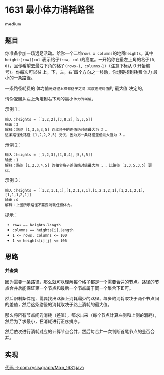 # 1631 最小体力消耗路径

medium

## 题目

你准备参加一场远足活动。给你一个二维`rows x columns`的地图`heights`，其中`heights[row][col]`表示格子`(row, col)`的高度。一开始你在最左上角的格子`(0, 0)`，且你希望去最右下角的格子`(rows-1, columns-1)`（注意下标从 0 开始编号）。你每次可以往 上，下，左，右`四个方向之一移动，你想要找到耗费 体力 最小的一条路径。

一条路径耗费的 体力值`是路径上相邻格子之间 高度差绝对值`的 最大值`决定的。

请你返回从左上角走到右下角的最小`体力消耗值`。


示例 1：
```
输入：heights = [[1,2,2],[3,8,2],[5,3,5]]
输出：2
解释：路径 [1,3,5,3,5] 连续格子的差值绝对值最大为 2 。
这条路径比路径 [1,2,2,2,5] 更优，因为另一条路径差值最大值为 3 。
```

示例 2：
```
输入：heights = [[1,2,3],[3,8,4],[5,3,5]]
输出：1
解释：路径 [1,2,3,4,5] 的相邻格子差值绝对值最大为 1 ，比路径 [1,3,5,3,5] 更优。
```

示例 3：
```
输入：heights = [[1,2,1,1,1],[1,2,1,2,1],[1,2,1,2,1],[1,2,1,2,1],[1,1,1,2,1]]
输出：0
解释：上图所示路径不需要消耗任何体力。
```

提示：
- `rows == heights.length`
- `columns == heights[i].length`
- `1 <= rows, columns <= 100`
- `1 <= heights[i][j] <= 106`

## 思路

#### 并查集

因为需要一条路径，那么就可以理解每个格子都是一个需要合并的节点。路径的节点合并后能保证第一个节点和最后一个节点属于同一个集合下即可。

然后限制条件是，需要找出路径上消耗最少的路径。每步的消耗取决于两个节点间的差值，然后这条路径的消耗取决于路上消耗的最大值。

那么将所有节点间的消耗（差值），都求出来（每个节点计算左侧和上侧的消耗），然后为了求最小，把消耗进行正序排序。

然后依次进行消耗对应的计算节点合并，然后每合并一次判断首尾节点的是否合并。

## 实现

[代码 -> com.rysis/graph/Main_1631.java](../../src/com/rysis/graph/Main_1631.java)